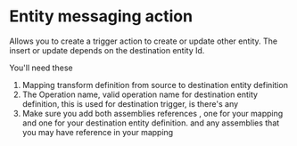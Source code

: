# Entity messaging action

Allows you to create a trigger action to create or update other entity. The insert or update depends on the destination entity Id.

You'll need these 

1. Mapping transform definition from source to destination entity definition
2. The Operation name, valid operation name for destination entity definition, this is used for destination trigger, is there's any
3. Make sure you add both assemblies references , one for your mapping and one for your destination entity definition. and any assemblies that you may have reference in your mapping





